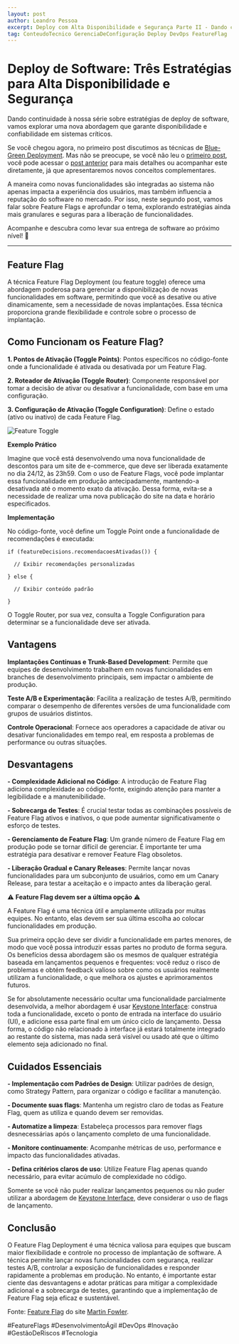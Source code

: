 ```yaml
---
layout: post
author: Leandro Pessoa
excerpt: Deploy com Alta Disponibilidade e Segurança Parte II - Dando continuidade à nossa série sobre estratégias de deploy de software, exploraremos o método Feature Flag, uma abordagem que garante disponibilidade e confiabilidade em sistemas críticos.
tag: ConteudoTecnico GerenciaDeConfiguração Deploy DevOps FeatureFlag
---
```


# Deploy de Software: Três Estratégias para Alta Disponibilidade e Segurança

Dando continuidade à nossa série sobre estratégias de deploy de software, vamos explorar uma nova abordagem que garante disponibilidade e confiabilidade em sistemas críticos.

Se você chegou agora, no primeiro post discutimos as técnicas de [Blue-Green Deployment](./2024-11-20-Deploy-de-Software-Blue-Green.html). Mas não se preocupe, se você não leu o [primeiro post](/site/2024-11-20-Deploy-de-Software-Blue-Green.html), você pode acessar o [post anterior](/2024-11-20-Deploy-de-Software-Blue-Green.html) para mais detalhes ou acompanhar este diretamente, já que apresentaremos novos conceitos complementares.

A maneira como novas funcionalidades são integradas ao sistema não apenas impacta a experiência dos usuários, mas também influencia a reputação do software no mercado. Por isso, neste segundo post, vamos falar sobre Feature Flags e aprofundar o tema, explorando estratégias ainda mais granulares e seguras para a liberação de funcionalidades.

Acompanhe e descubra como levar sua entrega de software ao próximo nível! 🚀

---

## Feature Flag

A técnica Feature Flag Deployment (ou feature toggle) oferece uma abordagem poderosa para gerenciar a disponibilização de novas funcionalidades em software, permitindo que você as desative ou ative dinamicamente, sem a necessidade de novas implantações. Essa técnica proporciona grande flexibilidade e controle sobre o processo de implantação.

## Como Funcionam os Feature Flag?

**1. Pontos de Ativação (Toggle Points)**: Pontos específicos no código-fonte onde a funcionalidade é ativada ou desativada por um Feature Flag.

**2. Roteador de Ativação (Toggle Router)**: Componente responsável por tomar a decisão de ativar ou desativar a funcionalidade, com base em uma configuração.

**3. Configuração de Ativação (Toggle Configuration)**: Define o estado (ativo ou inativo) de cada Feature Flag.

![Feature Toggle](https://martinfowler.com/bliki/images/featureToggle/featureToggle.png)

**Exemplo Prático**

Imagine que você está desenvolvendo uma nova funcionalidade de descontos para um site de e-commerce, que deve ser liberada exatamente no dia 24/12, às 23h59. Com o uso de Feature Flags, você pode implantar essa funcionalidade em produção antecipadamente, mantendo-a desativada até o momento exato da ativação. Dessa forma, evita-se a necessidade de realizar uma nova publicação do site na data e horário especificados.

**Implementação**

No código-fonte, você define um Toggle Point onde a funcionalidade de recomendações é executada:

```
if (featureDecisions.recomendacoesAtivadas()) {

  // Exibir recomendações personalizadas

} else {

  // Exibir conteúdo padrão

}
```

O Toggle Router, por sua vez, consulta a Toggle Configuration para determinar se a funcionalidade deve ser ativada.

## Vantagens

**Implantações Contínuas e Trunk-Based Development**: Permite que equipes de desenvolvimento trabalhem em novas funcionalidades em branches de desenvolvimento principais, sem impactar o ambiente de produção.

**Teste A/B e Experimentação**: Facilita a realização de testes A/B, permitindo comparar o desempenho de diferentes versões de uma funcionalidade com grupos de usuários distintos.

**Controle Operacional**: Fornece aos operadores a capacidade de ativar ou desativar funcionalidades em tempo real, em resposta a problemas de performance ou outras situações.

## Desvantagens

**- Complexidade Adicional no Código**: A introdução de Feature Flag adiciona complexidade ao código-fonte, exigindo atenção para manter a legibilidade e a manutenibilidade.

**- Sobrecarga de Testes**: É crucial testar todas as combinações possíveis de Feature Flag ativos e inativos, o que pode aumentar significativamente o esforço de testes.

**- Gerenciamento de Feature Flag**: Um grande número de Feature Flag em produção pode se tornar difícil de gerenciar. É importante ter uma estratégia para desativar e remover Feature Flag obsoletos.

**- Liberação Gradual e Canary Releases**: Permite lançar novas funcionalidades para um subconjunto de usuários, como em um Canary Release, para testar a aceitação e o impacto antes da liberação geral.

⚠️ **Feature Flag devem ser a última opção** ⚠️

A Feature Flag é uma técnica útil e amplamente utilizada por muitas equipes. No entanto, elas devem ser sua última escolha ao colocar funcionalidades em produção.

Sua primeira opção deve ser dividir a funcionalidade em partes menores, de modo que você possa introduzir essas partes no produto de forma segura. Os benefícios dessa abordagem são os mesmos de qualquer estratégia baseada em lançamentos pequenos e frequentes: você reduz o risco de problemas e obtém feedback valioso sobre como os usuários realmente utilizam a funcionalidade, o que melhora os ajustes e aprimoramentos futuros.

Se for absolutamente necessário ocultar uma funcionalidade parcialmente desenvolvida, a melhor abordagem é usar [Keystone Interface](https://martinfowler.com/bliki/KeystoneInterface.html): construa toda a funcionalidade, exceto o ponto de entrada na interface do usuário (UI), e adicione essa parte final em um único ciclo de lançamento. Dessa forma, o código não relacionado à interface já estará totalmente integrado ao restante do sistema, mas nada será visível ou usado até que o último elemento seja adicionado no final.

## Cuidados Essenciais

**- Implementação com Padrões de Design**: Utilizar padrões de design, como Strategy Pattern, para organizar o código e facilitar a manutenção.

**- Documente suas flags**: Mantenha um registro claro de todas as Feature Flag, quem as utiliza e quando devem ser removidas.

**- Automatize a limpeza**: Estabeleça processos para remover flags desnecessárias após o lançamento completo de uma funcionalidade.

**- Monitore continuamente**: Acompanhe métricas de uso, performance e impacto das funcionalidades ativadas.

**- Defina critérios claros de uso**: Utilize Feature Flag apenas quando necessário, para evitar acúmulo de complexidade no código.

Somente se você não puder realizar lançamentos pequenos ou não puder utilizar a abordagem de [Keystone Interface](https://martinfowler.com/bliki/KeystoneInterface.html), deve considerar o uso de flags de lançamento.

## Conclusão

O Feature Flag Deployment é uma técnica valiosa para equipes que buscam maior flexibilidade e controle no processo de implantação de software. A técnica permite lançar novas funcionalidades com segurança, realizar testes A/B, controlar a exposição de funcionalidades e responder rapidamente a problemas em produção. No entanto, é importante estar ciente das desvantagens e adotar práticas para mitigar a complexidade adicional e a sobrecarga de testes, garantindo que a implementação de Feature Flag seja eficaz e sustentável.

Fonte: [Feature Flag](https://martinfowler.com/bliki/FeatureFlag.html) do site [Martin Fowler](https://martinfowler.com/).

#FeatureFlags #DesenvolvimentoÁgil #DevOps #Inovação #GestãoDeRiscos #Tecnologia